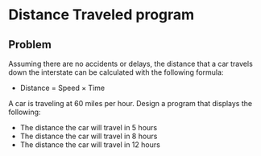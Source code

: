 # Distance Traveled program
## Problem
Assuming there are no accidents or delays, the distance that a car travels down the interstate can be calculated with the following formula: 
 - Distance = Speed × Time

A car is traveling at 60 miles per hour. Design a program that displays the following:

- The distance the car will travel in 5 hours
- The distance the car will travel in 8 hours
- The distance the car will travel in 12 hours